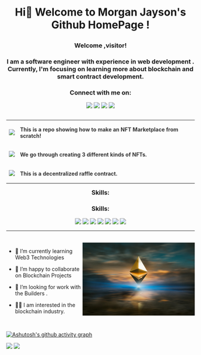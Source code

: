 #                                     <p align="center">Hi👋 Welcome to Morgan Jayson's Github  HomePage !</p>     


### <p align="center">Welcome ,visitor!</p>
<h3 align="center">I am a software engineer with experience in web development . Currently, I'm focusing on learning more about blockchain and smart contract development.</h3>
<h3 align="center">Connect with me on:</h3>
<p align="center">
  <a href="https://www.linkedin.com/in/your-linkedin-profile"><img src="https://img.shields.io/badge/LinkedIn-0077B5?style=for-the-badge&logo=linkedin&logoColor=white"></a>
  <a href="https://twitter.com/@pan63304471"><img src="https://img.shields.io/badge/Twitter-1DA1F2?style=for-the-badge&logo=twitter&logoColor=white"></a>
  <a href="https://your-medium-handle.medium.com/"><img src="https://img.shields.io/badge/Medium-12100E?style=for-the-badge&logo=medium&logoColor=white"></a>
  <a href="https://your-dev-to-handle.dev.to/"><img src="https://img.shields.io/badge/dev.to-0A0A0A?style=for-the-badge&logo=devdotto&logoColor=white"></a>
</p>



 <center>
  <table align="left">
    <tr>
      <td>
        <a href="https://github.com/panxiao46128/hardhat-nft-market"><img src="https://img.shields.io/badge/-Project%201-181717?style=for-the-badge&logo=github"></a>
      </td>
      <td>
        <p style="color: #333;"><b>This is a repo showing how to make an NFT Marketplace from scratch!</b></p>
      </td>
    </tr>
    <tr>
      <td>
        <a href="https://github.com/panxiao46128/hardhat-nft"><img src="https://img.shields.io/badge/-Project%202-181717?style=for-the-badge&logo=github"></a>
      </td>
      <td>
        <p style="color: #333;"><b>We go through creating 3 different kinds of NFTs.</b></p>
      </td>
    </tr>
    <tr>
      <td>
        <a href="https://github.com/panxiao46128/Raffle"><img src="https://img.shields.io/badge/-Project%203-181717?style=for-the-badge&logo=github"></a>
      </td>
      <td>
        <p style="color: #333;"><b>This is a decentralized raffle contract.</b></p>
      </td>
    </tr>
  </table>
</center>


<h3 align="center"> Skills:</h3>
<h3 align="center"> Skills:</h3>
<p align="center">
  <img src="https://img.shields.io/badge/-JavaScript-F7DF1E?style=flat-square&logo=javascript&logoColor=black">
  <img src="https://img.shields.io/badge/-HTML5-E34F26?style=flat-square&logo=html5&logoColor=white">
  <img src="https://img.shields.io/badge/-CSS3-1572B6?style=flat-square&logo=css3">
  <img src="https://img.shields.io/badge/-Node.js-339933?style=flat-square&logo=node.js&logoColor=white">
  <img src="https://img.shields.io/badge/-Solidity-363636?style=flat-square&logo=solidity&logoColor=white">
  <img src="https://img.shields.io/badge/-Hardhat-231F20?style=flat-square&logo=hardhat&logoColor=white">
  <img src="https://img.shields.io/badge/-MySQL-4479A1?style=flat-square&logo=mysql&logoColor=white">

 
</p>

****
<br>
<img src="https://github.com/panxiao46128/panxiao46128/blob/dcd94a242fab6db7d30db0f5b0024395b1d86f22/photo-1620321023374-d1a68fbc720d.jpg" align="right" width=300>

- 🌱 I’m currently learning Web3 Technologies  


- 👯 I’m happy to collaborate on Blockchain Projects  


- 🤔 I’m looking for work with the Builders .  

- 👨‍💻 I am interested in the blockchain industry.

<br>



[![Ashutosh's github activity graph](https://github-readme-activity-graph.cyclic.app/graph?username=panxiao46128&theme=react)](https://github.com/ashutosh00710/github-readme-activity-graph)
  
  
![](https://github-readme-stats.vercel.app/api?username=panxiao46128&show_icons=true&theme=dark&count_private=true)  ![](https://github-readme-stats.vercel.app/api/top-langs/?username=panxiao46128&theme=dark&layout=compact)




